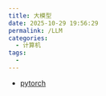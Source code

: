 ```yaml
---
title: 大模型
date: 2025-10-29 19:56:29
permalink: /LLM
categories:
  - 计算机
tags:
  - 
---
```


- [pytorch](/LLM/pytorch)